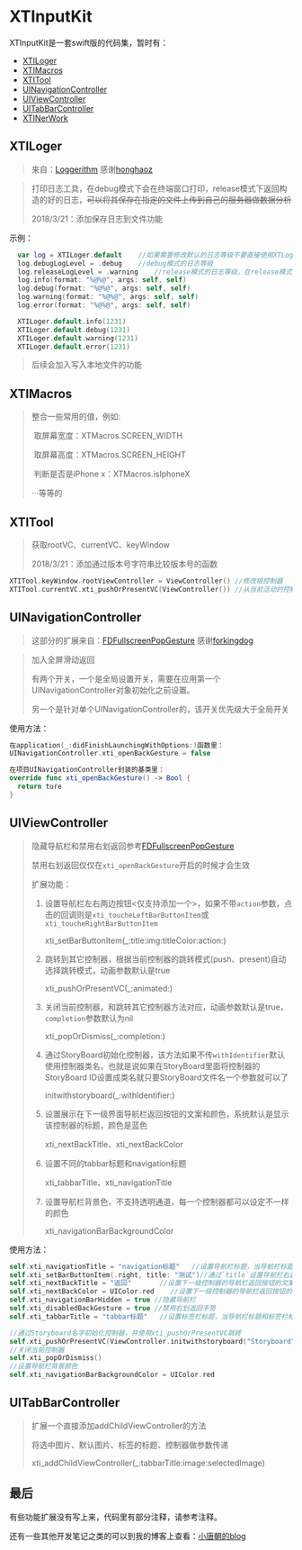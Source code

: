 # XTInputKit

XTInputKit是一套swift版的代码集，暂时有：

- [XTILoger](#xtiloger)
- [XTIMacros](#xtimacros)
- [XTITool](#xtitool)
- [UINavigationController](#uinavigationcontroller)
- [UIViewController](#uiviewcontroller)
- [UITabBarController](#uitabbarcontroller)
- [XTINerWork](doc/XTINetwork.md)

## XTILoger

> 来自：[Loggerithm](https://github.com/honghaoz/Loggerithm) 感谢[honghaoz](https://github.com/honghaoz)

> 打印日志工具，在debug模式下会在终端窗口打印，release模式下返回构造的好的日志，~~可以将其保存在指定的文件上传到自己的服务器做数据分析~~
>
> 2018/3/21：添加保存日志到文件功能

示例：

```swift
  var log = XTILoger.default	//如果需要修改默认的日志等级不要直接使用XTLoger.default
  log.debugLogLevel = .debug	//debug模式的日志等级
  log.releaseLogLevel = .warning	//release模式的日志等级，在release模式下只会构造日志不会打印在控制台，可以自己保存到本地
  log.info(format: "%@%@", args: self, self)
  log.debug(format: "%@%@", args: self, self)
  log.warning(format: "%@%@", args: self, self)
  log.error(format: "%@%@", args: self, self)

  XTILoger.default.info(1231)
  XTILoger.default.debug(1231)
  XTILoger.default.warning(1231)
  XTILoger.default.error(1231)
```

>后续会加入写入本地文件的功能

## XTIMacros

> 整合一些常用的值，例如:
>
> ​	取屏幕宽度：XTMacros.SCREEN_WIDTH
>
> ​	取屏幕高度：XTMacros.SCREEN_HEIGHT
>
> ​	判断是否是iPhone x：XTMacros.isIphoneX
>
> ···等等的

## XTITool

> 获取rootVC、currentVC、keyWindow
>
> 2018/3/21：添加通过版本号字符串比较版本号的函数

```swift
XTITool.keyWindow.rootViewController = ViewController()	//修改根控制器
XTITool.currentVC.xti_pushOrPresentVC(ViewController())	//从当前活动的控制器调转到ViewController，如果当前控制器在navigetionVC上那么久push，否则present
```

## UINavigationController

> 这部分的扩展来自：[FDFullscreenPopGesture](https://github.com/forkingdog/FDFullscreenPopGesture) 感谢[forkingdog](https://github.com/forkingdog)

> 加入全屏滑动返回
>
> 有两个开关，一个是全局设置开关，需要在应用第一个UINavigationController对象初始化之前设置。
>
> 另一个是针对单个UINavigationController的，该开关优先级大于全局开关

使用方法：

```swift
在application(_:didFinishLaunchingWithOptions:)函数里： 
UINavigationController.xti_openBackGesture = false

在项目UINavigationController封装的基类里：
override func xti_openBackGesture() -> Bool {
  return ture
}
```
## UIViewController

> 隐藏导航栏和禁用右划返回参考[FDFullscreenPopGesture](https://github.com/forkingdog/FDFullscreenPopGesture)
>
> 禁用右划返回仅仅在`xti_openBackGesture`开启的时候才会生效
>
> 扩展功能：
>
> 1. 设置导航栏左右两边按钮<仅支持添加一个>，如果不带`action`参数，点击的回调则是`xti_toucheLeftBarButtonItem`或`xti_toucheRightBarButtonItem`
>
>    xti_setBarButtonItem(_:title:img:titleColor:action:)
>
> 2. 跳转到其它控制器，根据当前控制器的跳转模式(push、present)自动选择跳转模式，动画参数默认是true
>
>    xti_pushOrPresentVC(_:animated:)
>
> 3. 关闭当前控制器，和跳转其它控制器方法对应，动画参数默认是true，`completion`参数默认为nil
>
>    xti_popOrDismiss(_:completion:)
>
> 4. 通过StoryBoard初始化控制器，该方法如果不传`withIdentifier`默认使用控制器类名，也就是说如果在StoryBoard里面将控制器的StoryBoard ID设置成类名就只要StoryBoard文件名一个参数就可以了
>
>    initwithstoryboard(_:withIdentifier:)
>
> 5. 设置展示在下一级界面导航栏返回按钮的文案和颜色，系统默认是显示该控制器的标题，颜色是蓝色
>
>    xti_nextBackTitle、xti_nextBackColor
>
> 6. 设置不同的tabbar标题和navigation标题
>
>    xti_tabbarTitle、xti_navigationTitle
>
> 7. 设置导航栏背景色，不支持透明通道，每一个控制器都可以设定不一样的颜色
>
>    xti_navigationBarBackgroundColor

使用方法：

```swift
self.xti_navigationTitle = "navigation标题"	//设置导航栏标题，当导航栏标题和标签栏标题的不一致时使用
self.xti_setBarButtonItem(.right, title: "测试")//通过`title`设置导航栏右边的按钮,也可以通过图片设置
self.xti_nextBackTitle = "返回"		//设置下一级控制器的导航栏返回按钮的文案
self.xti_nextBackColor = UIColor.red	//设置下一级控制器的导航栏返回按钮的颜色
self.xti_navigationBarHidden = true	//隐藏导航栏
self.xti_disabledBackGesture = true	//禁用右划返回手势
self.xti_tabbarTitle = "tabbar标题"	//设置标签栏标题，当导航栏标题和标签栏标题的不一致时使用

//通过Storyboard名字初始化控制器，并使用xti_pushOrPresentVC跳转
self.xti_pushOrPresentVC(ViewController.initwithstoryboard("Storyboard"))
//关闭当前控制器
self.xti_popOrDismiss()
//设置导航栏背景颜色
self.xti_navigationBarBackgroundColor = UIColor.red
```
## UITabBarController

> 扩展一个直接添加addChildViewController的方法
>
> 将选中图片、默认图片、标签的标题、控制器做参数传递
>
> xti_addChildViewController(_:tabbarTitle:image:selectedImage)

 

## 最后

有些功能扩展没有写上来，代码里有部分注释，请参考注释。

还有一些其他开发笔记之类的可以到我的博客上查看：[小唐朝的blog](http://blog.07coding.com)
